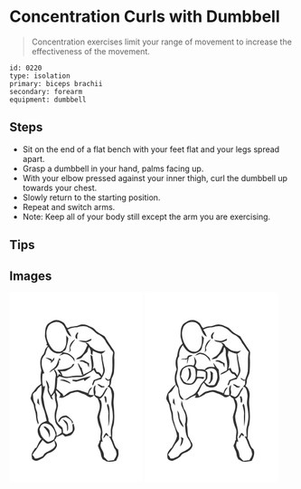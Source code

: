 # Concentration Curls with Dumbbell
> Concentration exercises limit your range of movement to increase the effectiveness of the movement.

``` 
id: 0220 
type: isolation 
primary: biceps brachii 
secondary: forearm 
equipment: dumbbell 
``` 

## Steps

 - Sit on the end of a flat bench with your feet flat and your legs spread apart.
 - Grasp a dumbbell in your hand, palms facing up.
 - With your elbow pressed against your inner thigh, curl the dumbbell up towards your chest.
 - Slowly return to the starting position.
 - Repeat and switch arms.
 - Note: Keep all of your body still except the arm you are exercising.

## Tips


## Images

<svg width="236" height="250pt" viewBox="0 0 177 250" xmlns="http://www.w3.org/2000/svg">
  <g fill="#FFF">
    <path d="M0 0h177v250H0V0m51.73 40.72c-5.09 4.34-4.33 11.47-4.67 17.46.7 3.17 1.71 6.27 2.69 9.37-.23.39-.69 1.18-.92 1.57l2.23.95c-1.05 2.14-3.44 3.43-3.82 5.91-.52 1.87-1.23 3.68-2 5.47-5.97 5.54-4.67 14.64-2.91 21.72-1.55 5.76-1.17 11.79-.37 17.63-1.39 1.34-3.11 2.26-4.57 3.5-2.75 2.39-4.4 5.71-7.01 8.23-1.39 2.14-1.47 4.88-2.44 7.23.92 4 4.4 6.98 4.6 11.2.31 4.17 2.62 7.87 2.63 12.08.1 3.95 1.2 7.76 2.85 11.33 1.43-1.72.11-3.68-.25-5.51-1.3-4.12.02-8.66-1.88-12.64-1.15-2.58-1.64-5.36-1.51-8.17-2.64-4.2-3.12-9.04-3.31-13.87l2.34-2.4c.83-.57 2.03-.81 2.45-1.84 1.46-3.05 4.08-5.23 6.6-7.38.34 5.49.11 11-.53 16.46.29 5.05 1.33 10.1 3.18 14.82 2.29 5.05 2.78 10.65 4.35 15.93-2.56 1.27-5.37 2.13-7.69 3.85-1.7 1.93-3.08 4.14-4.08 6.51-1.19 5.11 1.12 10.31 4.68 13.95-3.52 2.89-4.55 7.57-6.81 11.37-.36.1-1.1.31-1.47.41-1.32 2.05-2.79 4.01-3.95 6.16-1.23 2.75-.68 5.94.29 8.69 2 1.43 4.64 2.64 7.11 1.67 2.19-1.06 4.33-2.19 6.51-3.26 2.95-1.59 4.18-5.31 7.46-6.41 4.75-1.69 10.1-4.65 11.41-9.92.57-3.03-1.83-5.27-3.15-7.71 1.68-.6 1.86-2.57 2.58-3.94 2.79-1.04 5.5-2.25 8.2-3.5 1.05 1.02 2.13 2.01 3.25 2.96 2.6-.62 5.37-.78 7.79-2.01 2.01-1.37 3.22-3.61 4.32-5.71 1.36-3.12-.23-6.34-.88-9.4-.55.46-1.1.93-1.64 1.39.34 2.81.99 5.86-.03 8.59-1.51 1.99-4.1 2.63-6.25 3.7-2.12 1.2-4.16-.52-5.97-1.46-.26-2.4.03-5.08-1.09-7.26-3.3-2.61-7.09-5.49-7.68-9.98-1.55-5.96.77-11.76 1.87-17.54.95-5.15-2.84-9.91-1.17-14.98-.09-2.09-3.01-5.19-.79-6.65 1.75 1.63 3.31 3.45 5.01 5.13.02.65.05 1.94.07 2.59-.44.46-1.32 1.38-1.76 1.85 1.43.14 2.87.27 4.31.42 3.97-1.51 7.83-3.4 11.18-6.05 3.51-.3 6.83-2.46 10.41-1.58 2.47.93 4.81 2.2 7.39 2.84 3.02.75 5.01 3.85 8.21 4.03 2.11.31 3.6-1.48 5.22-2.49 1.26 1.84 2.89 3.34 4.93 4.26.59 2.6 2 4.95 2.37 7.6 1.17 5.94-2.21 11.39-3.09 17.12.33 5.15 1.78 10.17 3.86 14.88 2.21 4.86-.56 10.08.38 15.1-.3.25-.89.76-1.18 1.01.01 2.29-1 4.35-2.19 6.24.66 4.19 3.74 7.52 4.01 11.8.08 2.43 1.3 4.56 2.38 6.67 1.75.78 3.42 1.71 5.01 2.79 4.25 1.29 8.51.12 12.71-.73.91-2.11 2.02-4.12 2.86-6.26 1.02-2.8.17-5.78-.06-8.65-5.09-3.13-5.25-9.49-7.91-14.27-.42-3.14.27-6.43.06-9.63-.36-4.53 2.38-8.51 2.39-12.99.7-7.81.08-15.67-.68-23.45-.52-5.13 1.3-10.21.44-15.33-1.03-3.21-2.01-6.85-5.31-8.46 2.34-3.51 1.11-7.93 3.06-11.56.91-2.31 2.18-4.54 2.34-7.07.55-6.37.75-12.78.35-19.17-.22-3.12 1.27-6.48-.51-9.36-4.13-6.12-8.46-12.17-12.07-18.63-4.3-2.87-9.41-4.65-12.76-8.79-2.01-2.65-5.18-3.77-8.16-4.94-4.01-2.29-9.14-2.92-13.47-1.14-4.67 2.27-10.31.74-14.68 3.89-3.19-1.79-3.13-6.26-6.41-7.84-2.39-1.56-5.02-2.99-7.98-2.82-4.31-.47-7.74 2.49-11.28 4.42M36.85 145.95c1.22 1.14 2.34 2.38 3.42 3.66-1.51-3.12-.58-6.84-2.4-9.8-.75 1.97-.98 4.05-1.02 6.14m28.03 26.1c1.77-1.45 2.59-3.64 4.1-5.29 1.76-1.04 3.83-1.33 5.77-1.87 3.87 1.83 8.76 4.26 8.3 9.44.46-.96.9-1.93 1.31-2.91-2.05-3.46-5.04-6.37-8.42-8.52-5.49-.75-11.35 3.27-11.06 9.15m5.74-4.13c1.48 2.04 3.21 3.9 4.63 5.98 1.68 3 1.02 6.58 1.42 9.86 1.83-2.56 1.09-5.91.92-8.82-.25-3.66-3.74-6.06-6.97-7.02z"/>
    <path d="M50.28 47.52c.98-5.49 6.68-8.25 11.7-8.98 4.26-.11 8.46 2.25 10.55 6 2.99 4.53 3.7 11.7 9.53 13.58-1.19-3.29-3.02-6.29-4.83-9.25 3.87-2.18 8.2-2.91 12.59-3.1 4.86-1.65 10.54-2.49 15.14.37 4.94 1.53 7.8 6.16 12.01 8.83 4.94 1.97 9.25 5.86 11.29 10.81 1.63 2.91 4.17 5.21 5.58 8.27 1.03 2.41 4.69 3.69 3.53 6.79-1.48 6.31-.27 12.79-.82 19.18.18 4.75-1.52 9.25-2.93 13.69-.54 1.14-1.74 1.51-2.86 1.79-1.06-1.29-2.41-2.25-3.99-2.79.42 1.74 1.78 2.82 3.16 3.77l.6.35c.58-.14 1.73-.41 2.31-.54-.05 1.66-.11 3.31-.17 4.97-.88 1.1-1.77 2.18-2.65 3.28 4.37.33 4.95 5.25 5.53 8.62 1.38 5.55-1.1 11.14-.03 16.73 1.15 5.94 2.15 12.03 1.48 18.1-.33 4.16-1.7 8.14-2.36 12.25-.32 3.48-.12 6.99.26 10.46-.73-.1-2.2-.31-2.93-.41 3.33 4.79 4.98 10.44 7.22 15.76 2.12 2.09 2.71 5.16 2.96 8.01-.31 2.91-2.25 5.26-3.62 7.74-2.62.52-5.28.82-7.95.9-1.75-1.62-3.44-3.29-5.1-4.99-.11-1.24-.21-2.48-.28-3.71-.39-4.47-4.39-7.58-4.37-12.11.27-1.53.61-3.04.85-4.57.5.05 1.48.16 1.98.21-.31-2.4-1.38-4.79-1.03-7.23 2.71-8.9-2.73-17.45-3.16-26.28 1.22-6.51 4.32-13.17 2.28-19.84-.36-1.43-1.5-2.44-2.4-3.53 5.62-2.23 7.13-8.38 10.25-12.92.21-.64.64-1.93.85-2.57-5.07 2.97-5.27 10.38-10.58 12.87-2.16-.64-4.22-1.59-6.29-2.48.55-1.67 1.1-3.44.47-5.17-.86-2.64-.01-5.34.11-8.01-4.19 3.17-2.32 8.95-1.99 13.34-2.29.06-4.59-.02-6.82-.63-.24-3.99 2.66-6.71 4.47-9.91-3.62.89-4.94 4.71-5.67 7.94-3.36-1.35-6.89-2.2-10.27-3.47-3.9-1.54-7.89.35-11.75 1.03-4.24.67-6.94 4.41-10.51 6.44-.62-1.13-.55-2.77-1.74-3.52-2.74-1.85-4.73-4.58-7.54-6.33.75-4.77.99-9.61 1.21-14.44.89-.67 1.77-1.36 2.64-2.06 4.18 1.1 8.45 3.08 12.84 1.97 4.98-.98 10.07-.92 15.13-.99 3.07.06 5.75-1.68 8.1-3.47 3.02-2.25 6.9-3.3 9.3-6.34 1.92 2.32 2.82 5.93 6.44 5.91 1.2 1.38 2.34 2.81 3.43 4.28-3.18 1.24-6.42 2.37-9.54 3.74-.92 1.89-1.5 3.92-2.15 5.92.34.4.7.8 1.08 1.18.83-2.01 1.71-4 2.53-6.02 2.76-1.05 5.58-2 8.48-2.6 1.99-4.25 5.59-8.3 4.61-13.34-1.23-4.02-1.62-8.22-2.78-12.26.22-2.74-.45-5.42-1.48-7.95 2.2-.84 3.9-2.44 5.28-4.3-4.11 1.86-8.77 1.6-12.84-.18-2.59-1.43-4.76-3.46-7.25-5.03-1.65-2.24-3.12-5.64-6.59-4.64.67.68 2.02 2.03 2.7 2.71-2.14 4.69-3.84 9.8-7.76 13.37-2.07 2.3-5.54 2.74-7.28 5.39 3.37.24 7.18-.94 9-3.97 1.6-2.23 3.9-3.79 5.77-5.76.75-2.08.9-4.4 2.33-6.19 1.39 2.09 2.63 4.37 2.34 6.98-.39 1.68 1.28 2.57 2.08 3.75.18-1.99.42-3.97.71-5.94 3.54 1.55 7.1 3.17 10.96 3.78-.09 7.57 2.21 14.78 2.85 22.27 0 2.44-1 4.73-1.97 6.91-1.32-2.76-3.46-5.2-6.78-5.15-.73-1.77-1.51-3.52-2.41-5.21-.95.5-1.89 1.01-2.83 1.53 2.3-5.46.27-11.53-.49-17.15-.82-.64-1.65-1.28-2.48-1.9.05 6.87 2.92 13.73 1.05 20.64-3.4 2.36-7.15 4.09-10.8 5.99-3.26 2.03-7.22.89-10.82 1.42-5.58.15-11.45 2.88-16.71-.18-.49-2.16-1.26-4.26-2.78-5.92 2.86-.1 6.03.66 8.65-.83 3.78-2.39 8.69-4.18 9.9-9.02-2.45-.21-2.8 2.48-4.22 3.81-5.51 3.21-12 4.4-18.33 3.95 1.53 2.42 3.37 4.63 4.93 7.03-.69-.27-2.05-.82-2.74-1.09-.72 1.09-1.34 2.24-1.99 3.38.2-3.82-1.31-7.3-4.25-9.73 4.34-2.17 7.41-7.3 6.17-12.16.75.04 1.49.13 2.24.2-.21-1.15-.79-2.18-1.34-3.19-.55 1.12-1.19 2.18-1.86 3.24-.86 3.89-2.59 7.77-5.71 10.37-2.37 1.58-4.81 3.34-6.11 5.95 2.09-1.19 3.96-2.72 5.93-4.11 1.13 2.95 3.55 5.77 2.61 9.11-1.78 8.29.86 18.63-6.31 24.88-1.41-3.08-4.02-6.51-2.26-9.98-.55-3.65-1.45-7.48-4.5-9.87.75 4.18 2.82 8.13 2.39 12.49-.32 3.66 2.59 6.4 3.61 9.72.45 1.76 1.73 2.99 3.38 3.64-.28-1.55-.91-2.99-1.62-4.38 1.14-1.67 2.47-3.19 3.85-4.66.57 3.25.36 6.58.84 9.83 1.25 3.76 2.17 7.99.65 11.81-2.05 5.87-1.71 12.19-.02 18.1 2.02 3.25 4.46 6.25 7.52 8.59.12 1.37.26 2.74.4 4.11-2.02 1.75-4.14 3.44-6.62 4.51-.08-1.4-.15-2.8-.21-4.2-2.39-4.74-3.5-10.71-8.73-13.28-.57-.69-1.14-1.37-1.71-2.05-.02-4.29-1.99-8.12-3.12-12.16-2.51-6.38-3-13.29-4.34-19.96.31-4.95 2.41-9.61 2.49-14.6-.58.3-1.74.91-2.32 1.22-1.5-5.6-1.65-11.55-.65-17.25.55-.21 1.65-.62 2.2-.83-1.68-4.7-4.22-9.39-3.38-14.57-.46-4.08 1.99-7.49 4.6-10.31.84-2.95 1.85-5.84 2.89-8.73.51-.47 1.02-.94 1.54-1.41 2.84 7.01 11.95 11.43 18.92 7.4-.71.77-2.13 2.29-2.84 3.05-.66.33-1.32.66-1.98 1 2.27.14 4.27-.86 6.27-1.76 6.37-.2 11.92 4.7 14.23 10.48-.1-1.59-.11-3.21-.61-4.75-1.84-2.13-3.94-4.06-6.27-5.65-2.89-1.76-6.53-1.35-9.43-3.07 2.04-.68 4.27-1.73 4.85-4.01 1.09-4.73 3-9.28 3.03-14.21-.94-1.15-1.86-2.3-2.77-3.46-.01 6.16 1.22 13.39-3.4 18.33-2.63 4.1-8.51 3.98-12.36 1.8-5.09-4.14-8.17-10.21-9.92-16.42-.73-4.24-1.13-8.74.65-12.79m37.17 10.49c.04 1.39.71 3.78 2.64 3.05-.25-2.66-.58-5.21 1.3-7.46-.22-.33-.68-1-.9-1.33-1.25 1.74-2.89 3.5-3.04 5.74m14.45 5.85c-3.49.2-6.95-.73-10.45-.47 3.03 1.38 6.32 2.3 9.64 2.62 2.59-.52 4.93-1.87 7.37-2.86l.28-2.15c-2.28.95-4.48 2.11-6.84 2.86M80.06 76.07c-.42 1.03-.83 2.07-1.22 3.11.91-.95 1.78-1.94 2.65-2.93-.24-.83-.71-2.48-.95-3.31 1.74-4.05 3.98-7.74 6.83-11.08-5.29 2.06-8.89 8.73-7.31 14.21m-32.41 9.92c2.87 1.39 5.69 2.87 8.14 4.94l-1.78 1.31c.47.11 1.4.32 1.86.43 1.11-1.2 2.24-2.38 3.4-3.53.11-1.11.2-2.23.27-3.35-1.23 1.01-2.1 2.35-2.69 3.83-.49-.57-.98-1.14-1.48-1.7-2.46-1.04-5.05-1.76-7.72-1.93m45.54 4.47c.2.21.58.62.78.83 3.44-1.08 5.78 2.24 9.02 2.61.82 1.78 1.57 3.59 2.39 5.37.13-1.9.21-3.79.25-5.69-3.79-1.95-8.07-6.06-12.44-3.12m2.71 17.77l.91.62 1.38-.43c-.19-2.95-2.15-5.44-2.17-8.45-.4-.33-1.19-1-1.59-1.33-.96-2.09-2.19-4.03-3.63-5.81.53 5.39 4.43 9.94 5.1 15.4m-4.11 6.65c-2.66 1.02-5.5.54-8.26.49l.2 1.64c1.58.24 3.16.5 4.72.86 3.37-.98 6.79-1.79 10.11-2.94.29.53.89 1.6 1.18 2.14 2.91-2.03 5.63-4.29 8.49-6.38-5.58.99-11.04 2.47-16.44 4.19m-25.03 1.18c5.13.41 9.78 2.4 14.38 4.53-.53-.98-1.04-2.06-2.14-2.49-3.65-2.02-8.15-4.13-12.24-2.04m49.83 5.01c1.24 1.99 3.48 2.96 5.16 4.51 1.48-.02 2.95-.12 4.42-.28-.1-.36-.32-1.07-.42-1.43-3.58.9-5.57-3.24-9.16-2.8m9.08 16.24c1.23 2.91.85 6.23 2.31 9.04 1.54-2.78.89-5.89.18-8.81-.83-.08-1.66-.16-2.49-.23m4.63 9.48c-.29.87-.57 1.75-.85 2.63.75 3.49 1.98 6.95 1.99 10.55-.61 5.75.47 11.5-.49 17.24 2.23-5.1 1.74-10.75 1.9-16.17-.02-4.83.37-10.08-2.55-14.25m-5.87 46.11c1.8-.93 2.8-2.69 3.67-4.44 1.03.69 2.09 1.34 3.17 1.96.23-2.31-1.43-3.64-3.09-4.82-1.91 2.03-3.23 4.55-3.75 7.3z"/>
    <path d="M44.19 174.11c3.34-1.71 7.24-.35 10.16 1.58 3.9 3.36 6.34 8.27 7.07 13.34-1.81 1.93-1.4 5.46-4.24 6.42-2.13 1.01-4.49 2.84-6.94 1.84-2.82-1.89-5.48-4.17-7.29-7.07-1.99-2.71-2.17-6.19-3.08-9.32 1.13-2.41 1.52-5.69 4.32-6.79m.79 3.53c3.85 3.99 8.12 8.32 7.86 14.34 1.48-2.62.9-5.73.38-8.53-.73-2.93-3.55-4.45-5.75-6.17l-2.49.36z"/>
    <path d="M38.34 203.42c1.52-2.96 3.93-5.32 5.57-8.2 2.29 1.65 4.01 4.62 7.07 4.87 3.3-.39 6.3-2.06 8.72-4.29-.3.84-.9 2.52-1.21 3.36l1.19-2.92c.32 1.52.98 4.58 1.3 6.11-2.36 5.66-8.85 7.01-13.5 10.11-1.71.96-2.17 3.1-3.66 4.27-3.28 1.36-6.45 3.67-10.19 2.83-.62-1.86-1.81-3.4-3.18-4.76 2.26-4.05 5.76-7.25 7.89-11.38z"/>
  </g>
  <g fill="#333">
    <path d="M51.73 40.72c3.54-1.93 6.97-4.89 11.28-4.42 2.96-.17 5.59 1.26 7.98 2.82 3.28 1.58 3.22 6.05 6.41 7.84 4.37-3.15 10.01-1.62 14.68-3.89 4.33-1.78 9.46-1.15 13.47 1.14 2.98 1.17 6.15 2.29 8.16 4.94 3.35 4.14 8.46 5.92 12.76 8.79 3.61 6.46 7.94 12.51 12.07 18.63 1.78 2.88.29 6.24.51 9.36.4 6.39.2 12.8-.35 19.17-.16 2.53-1.43 4.76-2.34 7.07-1.95 3.63-.72 8.05-3.06 11.56 3.3 1.61 4.28 5.25 5.31 8.46.86 5.12-.96 10.2-.44 15.33.76 7.78 1.38 15.64.68 23.45-.01 4.48-2.75 8.46-2.39 12.99.21 3.2-.48 6.49-.06 9.63 2.66 4.78 2.82 11.14 7.91 14.27.23 2.87 1.08 5.85.06 8.65-.84 2.14-1.95 4.15-2.86 6.26-4.2.85-8.46 2.02-12.71.73a32.308 32.308 0 0 0-5.01-2.79c-1.08-2.11-2.3-4.24-2.38-6.67-.27-4.28-3.35-7.61-4.01-11.8 1.19-1.89 2.2-3.95 2.19-6.24.29-.25.88-.76 1.18-1.01-.94-5.02 1.83-10.24-.38-15.1-2.08-4.71-3.53-9.73-3.86-14.88.88-5.73 4.26-11.18 3.09-17.12-.37-2.65-1.78-5-2.37-7.6-2.04-.92-3.67-2.42-4.93-4.26-1.62 1.01-3.11 2.8-5.22 2.49-3.2-.18-5.19-3.28-8.21-4.03-2.58-.64-4.92-1.91-7.39-2.84-3.58-.88-6.9 1.28-10.41 1.58-3.35 2.65-7.21 4.54-11.18 6.05-1.44-.15-2.88-.28-4.31-.42.44-.47 1.32-1.39 1.76-1.85-.02-.65-.05-1.94-.07-2.59-1.7-1.68-3.26-3.5-5.01-5.13-2.22 1.46.7 4.56.79 6.65-1.67 5.07 2.12 9.83 1.17 14.98-1.1 5.78-3.42 11.58-1.87 17.54.59 4.49 4.38 7.37 7.68 9.98 1.12 2.18.83 4.86 1.09 7.26 1.81.94 3.85 2.66 5.97 1.46 2.15-1.07 4.74-1.71 6.25-3.7 1.02-2.73.37-5.78.03-8.59.54-.46 1.09-.93 1.64-1.39.65 3.06 2.24 6.28.88 9.4-1.1 2.1-2.31 4.34-4.32 5.71-2.42 1.23-5.19 1.39-7.79 2.01-1.12-.95-2.2-1.94-3.25-2.96-2.7 1.25-5.41 2.46-8.2 3.5-.72 1.37-.9 3.34-2.58 3.94 1.32 2.44 3.72 4.68 3.15 7.71-1.31 5.27-6.66 8.23-11.41 9.92-3.28 1.1-4.51 4.82-7.46 6.41-2.18 1.07-4.32 2.2-6.51 3.26-2.47.97-5.11-.24-7.11-1.67-.97-2.75-1.52-5.94-.29-8.69 1.16-2.15 2.63-4.11 3.95-6.16.37-.1 1.11-.31 1.47-.41 2.26-3.8 3.29-8.48 6.81-11.37-3.56-3.64-5.87-8.84-4.68-13.95 1-2.37 2.38-4.58 4.08-6.51 2.32-1.72 5.13-2.58 7.69-3.85-1.57-5.28-2.06-10.88-4.35-15.93-1.85-4.72-2.89-9.77-3.18-14.82.64-5.46.87-10.97.53-16.46-2.52 2.15-5.14 4.33-6.6 7.38-.42 1.03-1.62 1.27-2.45 1.84l-2.34 2.4c.19 4.83.67 9.67 3.31 13.87-.13 2.81.36 5.59 1.51 8.17 1.9 3.98.58 8.52 1.88 12.64.36 1.83 1.68 3.79.25 5.51-1.65-3.57-2.75-7.38-2.85-11.33-.01-4.21-2.32-7.91-2.63-12.08-.2-4.22-3.68-7.2-4.6-11.2.97-2.35 1.05-5.09 2.44-7.23 2.61-2.52 4.26-5.84 7.01-8.23 1.46-1.24 3.18-2.16 4.57-3.5-.8-5.84-1.18-11.87.37-17.63-1.76-7.08-3.06-16.18 2.91-21.72.77-1.79 1.48-3.6 2-5.47.38-2.48 2.77-3.77 3.82-5.91l-2.23-.95c.23-.39.69-1.18.92-1.57-.98-3.1-1.99-6.2-2.69-9.37.34-5.99-.42-13.12 4.67-17.46m-1.45 6.8c-1.78 4.05-1.38 8.55-.65 12.79 1.75 6.21 4.83 12.28 9.92 16.42 3.85 2.18 9.73 2.3 12.36-1.8 4.62-4.94 3.39-12.17 3.4-18.33.91 1.16 1.83 2.31 2.77 3.46-.03 4.93-1.94 9.48-3.03 14.21-.58 2.28-2.81 3.33-4.85 4.01 2.9 1.72 6.54 1.31 9.43 3.07 2.33 1.59 4.43 3.52 6.27 5.65.5 1.54.51 3.16.61 4.75-2.31-5.78-7.86-10.68-14.23-10.48-2 .9-4 1.9-6.27 1.76.66-.34 1.32-.67 1.98-1 .71-.76 2.13-2.28 2.84-3.05-6.97 4.03-16.08-.39-18.92-7.4-.52.47-1.03.94-1.54 1.41-1.04 2.89-2.05 5.78-2.89 8.73-2.61 2.82-5.06 6.23-4.6 10.31-.84 5.18 1.7 9.87 3.38 14.57-.55.21-1.65.62-2.2.83-1 5.7-.85 11.65.65 17.25.58-.31 1.74-.92 2.32-1.22-.08 4.99-2.18 9.65-2.49 14.6 1.34 6.67 1.83 13.58 4.34 19.96 1.13 4.04 3.1 7.87 3.12 12.16.57.68 1.14 1.36 1.71 2.05 5.23 2.57 6.34 8.54 8.73 13.28.06 1.4.13 2.8.21 4.2 2.48-1.07 4.6-2.76 6.62-4.51-.14-1.37-.28-2.74-.4-4.11-3.06-2.34-5.5-5.34-7.52-8.59-1.69-5.91-2.03-12.23.02-18.1 1.52-3.82.6-8.05-.65-11.81-.48-3.25-.27-6.58-.84-9.83-1.38 1.47-2.71 2.99-3.85 4.66.71 1.39 1.34 2.83 1.62 4.38-1.65-.65-2.93-1.88-3.38-3.64-1.02-3.32-3.93-6.06-3.61-9.72.43-4.36-1.64-8.31-2.39-12.49 3.05 2.39 3.95 6.22 4.5 9.87-1.76 3.47.85 6.9 2.26 9.98 7.17-6.25 4.53-16.59 6.31-24.88.94-3.34-1.48-6.16-2.61-9.11-1.97 1.39-3.84 2.92-5.93 4.11 1.3-2.61 3.74-4.37 6.11-5.95 3.12-2.6 4.85-6.48 5.71-10.37.67-1.06 1.31-2.12 1.86-3.24.55 1.01 1.13 2.04 1.34 3.19-.75-.07-1.49-.16-2.24-.2 1.24 4.86-1.83 9.99-6.17 12.16 2.94 2.43 4.45 5.91 4.25 9.73.65-1.14 1.27-2.29 1.99-3.38.69.27 2.05.82 2.74 1.09-1.56-2.4-3.4-4.61-4.93-7.03 6.33.45 12.82-.74 18.33-3.95 1.42-1.33 1.77-4.02 4.22-3.81-1.21 4.84-6.12 6.63-9.9 9.02-2.62 1.49-5.79.73-8.65.83 1.52 1.66 2.29 3.76 2.78 5.92 5.26 3.06 11.13.33 16.71.18 3.6-.53 7.56.61 10.82-1.42 3.65-1.9 7.4-3.63 10.8-5.99 1.87-6.91-1-13.77-1.05-20.64.83.62 1.66 1.26 2.48 1.9.76 5.62 2.79 11.69.49 17.15.94-.52 1.88-1.03 2.83-1.53.9 1.69 1.68 3.44 2.41 5.21 3.32-.05 5.46 2.39 6.78 5.15.97-2.18 1.97-4.47 1.97-6.91-.64-7.49-2.94-14.7-2.85-22.27-3.86-.61-7.42-2.23-10.96-3.78-.29 1.97-.53 3.95-.71 5.94-.8-1.18-2.47-2.07-2.08-3.75.29-2.61-.95-4.89-2.34-6.98-1.43 1.79-1.58 4.11-2.33 6.19-1.87 1.97-4.17 3.53-5.77 5.76-1.82 3.03-5.63 4.21-9 3.97 1.74-2.65 5.21-3.09 7.28-5.39 3.92-3.57 5.62-8.68 7.76-13.37-.68-.68-2.03-2.03-2.7-2.71 3.47-1 4.94 2.4 6.59 4.64 2.49 1.57 4.66 3.6 7.25 5.03 4.07 1.78 8.73 2.04 12.84.18-1.38 1.86-3.08 3.46-5.28 4.3 1.03 2.53 1.7 5.21 1.48 7.95 1.16 4.04 1.55 8.24 2.78 12.26.98 5.04-2.62 9.09-4.61 13.34-2.9.6-5.72 1.55-8.48 2.6-.82 2.02-1.7 4.01-2.53 6.02-.38-.38-.74-.78-1.08-1.18.65-2 1.23-4.03 2.15-5.92 3.12-1.37 6.36-2.5 9.54-3.74-1.09-1.47-2.23-2.9-3.43-4.28-3.62.02-4.52-3.59-6.44-5.91-2.4 3.04-6.28 4.09-9.3 6.34-2.35 1.79-5.03 3.53-8.1 3.47-5.06.07-10.15.01-15.13.99-4.39 1.11-8.66-.87-12.84-1.97-.87.7-1.75 1.39-2.64 2.06-.22 4.83-.46 9.67-1.21 14.44 2.81 1.75 4.8 4.48 7.54 6.33 1.19.75 1.12 2.39 1.74 3.52 3.57-2.03 6.27-5.77 10.51-6.44 3.86-.68 7.85-2.57 11.75-1.03 3.38 1.27 6.91 2.12 10.27 3.47.73-3.23 2.05-7.05 5.67-7.94-1.81 3.2-4.71 5.92-4.47 9.91 2.23.61 4.53.69 6.82.63-.33-4.39-2.2-10.17 1.99-13.34-.12 2.67-.97 5.37-.11 8.01.63 1.73.08 3.5-.47 5.17 2.07.89 4.13 1.84 6.29 2.48 5.31-2.49 5.51-9.9 10.58-12.87-.21.64-.64 1.93-.85 2.57-3.12 4.54-4.63 10.69-10.25 12.92.9 1.09 2.04 2.1 2.4 3.53 2.04 6.67-1.06 13.33-2.28 19.84.43 8.83 5.87 17.38 3.16 26.28-.35 2.44.72 4.83 1.03 7.23-.5-.05-1.48-.16-1.98-.21-.24 1.53-.58 3.04-.85 4.57-.02 4.53 3.98 7.64 4.37 12.11.07 1.23.17 2.47.28 3.71 1.66 1.7 3.35 3.37 5.1 4.99 2.67-.08 5.33-.38 7.95-.9 1.37-2.48 3.31-4.83 3.62-7.74-.25-2.85-.84-5.92-2.96-8.01-2.24-5.32-3.89-10.97-7.22-15.76.73.1 2.2.31 2.93.41-.38-3.47-.58-6.98-.26-10.46.66-4.11 2.03-8.09 2.36-12.25.67-6.07-.33-12.16-1.48-18.1-1.07-5.59 1.41-11.18.03-16.73-.58-3.37-1.16-8.29-5.53-8.62.88-1.1 1.77-2.18 2.65-3.28.06-1.66.12-3.31.17-4.97-.58.13-1.73.4-2.31.54l-.6-.35c-1.38-.95-2.74-2.03-3.16-3.77 1.58.54 2.93 1.5 3.99 2.79 1.12-.28 2.32-.65 2.86-1.79 1.41-4.44 3.11-8.94 2.93-13.69.55-6.39-.66-12.87.82-19.18 1.16-3.1-2.5-4.38-3.53-6.79-1.41-3.06-3.95-5.36-5.58-8.27-2.04-4.95-6.35-8.84-11.29-10.81-4.21-2.67-7.07-7.3-12.01-8.83-4.6-2.86-10.28-2.02-15.14-.37-4.39.19-8.72.92-12.59 3.1 1.81 2.96 3.64 5.96 4.83 9.25-5.83-1.88-6.54-9.05-9.53-13.58-2.09-3.75-6.29-6.11-10.55-6-5.02.73-10.72 3.49-11.7 8.98m-6.09 126.59c-2.8 1.1-3.19 4.38-4.32 6.79.91 3.13 1.09 6.61 3.08 9.32 1.81 2.9 4.47 5.18 7.29 7.07 2.45 1 4.81-.83 6.94-1.84 2.84-.96 2.43-4.49 4.24-6.42-.73-5.07-3.17-9.98-7.07-13.34-2.92-1.93-6.82-3.29-10.16-1.58m-5.85 29.31c-2.13 4.13-5.63 7.33-7.89 11.38 1.37 1.36 2.56 2.9 3.18 4.76 3.74.84 6.91-1.47 10.19-2.83 1.49-1.17 1.95-3.31 3.66-4.27 4.65-3.1 11.14-4.45 13.5-10.11-.32-1.53-.98-4.59-1.3-6.11l-1.19 2.92c.31-.84.91-2.52 1.21-3.36-2.42 2.23-5.42 3.9-8.72 4.29-3.06-.25-4.78-3.22-7.07-4.87-1.64 2.88-4.05 5.24-5.57 8.2z"/>
    <path d="M87.45 58.01c.15-2.24 1.79-4 3.04-5.74.22.33.68 1 .9 1.33-1.88 2.25-1.55 4.8-1.3 7.46-1.93.73-2.6-1.66-2.64-3.05zM101.9 63.86c2.36-.75 4.56-1.91 6.84-2.86l-.28 2.15c-2.44.99-4.78 2.34-7.37 2.86-3.32-.32-6.61-1.24-9.64-2.62 3.5-.26 6.96.67 10.45.47zM80.06 76.07c-1.58-5.48 2.02-12.15 7.31-14.21-2.85 3.34-5.09 7.03-6.83 11.08.24.83.71 2.48.95 3.31-.87.99-1.74 1.98-2.65 2.93.39-1.04.8-2.08 1.22-3.11zM47.65 85.99c2.67.17 5.26.89 7.72 1.93.5.56.99 1.13 1.48 1.7.59-1.48 1.46-2.82 2.69-3.83-.07 1.12-.16 2.24-.27 3.35-1.16 1.15-2.29 2.33-3.4 3.53-.46-.11-1.39-.32-1.86-.43l1.78-1.31c-2.45-2.07-5.27-3.55-8.14-4.94zM93.19 90.46c4.37-2.94 8.65 1.17 12.44 3.12-.04 1.9-.12 3.79-.25 5.69-.82-1.78-1.57-3.59-2.39-5.37-3.24-.37-5.58-3.69-9.02-2.61-.2-.21-.58-.62-.78-.83zM95.9 108.23c-.67-5.46-4.57-10.01-5.1-15.4 1.44 1.78 2.67 3.72 3.63 5.81.4.33 1.19 1 1.59 1.33.02 3.01 1.98 5.5 2.17 8.45l-1.38.43-.91-.62zM91.79 114.88c5.4-1.72 10.86-3.2 16.44-4.19-2.86 2.09-5.58 4.35-8.49 6.38-.29-.54-.89-1.61-1.18-2.14-3.32 1.15-6.74 1.96-10.11 2.94-1.56-.36-3.14-.62-4.72-.86l-.2-1.64c2.76.05 5.6.53 8.26-.49zM66.76 116.06c4.09-2.09 8.59.02 12.24 2.04 1.1.43 1.61 1.51 2.14 2.49-4.6-2.13-9.25-4.12-14.38-4.53zM116.59 121.07c3.59-.44 5.58 3.7 9.16 2.8.1.36.32 1.07.42 1.43-1.47.16-2.94.26-4.42.28-1.68-1.55-3.92-2.52-5.16-4.51zM125.67 137.31c.83.07 1.66.15 2.49.23.71 2.92 1.36 6.03-.18 8.81-1.46-2.81-1.08-6.13-2.31-9.04zM36.85 145.95c.04-2.09.27-4.17 1.02-6.14 1.82 2.96.89 6.68 2.4 9.8-1.08-1.28-2.2-2.52-3.42-3.66zM130.3 146.79c2.92 4.17 2.53 9.42 2.55 14.25-.16 5.42.33 11.07-1.9 16.17.96-5.74-.12-11.49.49-17.24-.01-3.6-1.24-7.06-1.99-10.55.28-.88.56-1.76.85-2.63zM64.88 172.05c-.29-5.88 5.57-9.9 11.06-9.15 3.38 2.15 6.37 5.06 8.42 8.52-.41.98-.85 1.95-1.31 2.91.46-5.18-4.43-7.61-8.3-9.44-1.94.54-4.01.83-5.77 1.87-1.51 1.65-2.33 3.84-4.1 5.29z"/>
    <path d="M70.62 167.92c3.23.96 6.72 3.36 6.97 7.02.17 2.91.91 6.26-.92 8.82-.4-3.28.26-6.86-1.42-9.86-1.42-2.08-3.15-3.94-4.63-5.98zM44.98 177.64l2.49-.36c2.2 1.72 5.02 3.24 5.75 6.17.52 2.8 1.1 5.91-.38 8.53.26-6.02-4.01-10.35-7.86-14.34zM124.43 192.9c.52-2.75 1.84-5.27 3.75-7.3 1.66 1.18 3.32 2.51 3.09 4.82a53.96 53.96 0 0 1-3.17-1.96c-.87 1.75-1.87 3.51-3.67 4.44z"/>
  </g>
</svg>

<svg width="236" height="250pt" viewBox="0 0 177 250" xmlns="http://www.w3.org/2000/svg">
  <g fill="#FFF">
    <path d="M0 0h177v250H0V0m51.7 40.74c-5.06 4.36-4.3 11.46-4.63 17.45.72 3.17 1.6 6.31 2.67 9.38-4.97 3.98-6.33 10.32-7.05 16.31-2.81 5.47-2.65 11.79-.76 17.54-2.58 6.31-3.69 13.57-1.11 20.08-3.53 2.51-6.32 5.83-8.87 9.28-2.83 2.2-2.85 5.94-4.01 9.04.85 3.25 3.21 5.82 4.22 9 .53 2.78.84 5.63 1.84 8.31 1.45 3.54 1 7.46 1.83 11.13 2.11 7.21 5.49 14.08 6.63 21.55-1 5.6-4.4 10.29-6.87 15.3-3.88 2.99-7.21 8.05-5.86 13.15.08 3.69 4.93 5.13 7.9 4.07 3.62-1.9 7.78-3.23 10.2-6.77 2.27-3.41 6.87-3.26 9.75-5.9 3.48-2.07 7.18-6.74 4.51-10.75-2.03-2.63-2.64-6.06-4.82-8.58-1.19-5.09-.56-10.36-1.7-15.45.47-3.42 1.11-6.89.35-10.34-.81-3.78-1.85-7.7-4.32-10.77-1.22-3.66-2.19-7.4-3.06-11.16-.18 2.64-1.34 5.52.18 7.97 1.46 2.79 2.57 5.73 3.84 8.61 1.75 3.74 1.41 7.97 1.22 11.98-.34 1.22-.92 2.42-.75 3.72.42 5.5.57 11.2 2.8 16.34 1.99 3.58 4.81 6.82 5.2 11.08-2.41 5.67-8.9 7.06-13.59 10.18-1.65.98-2.15 3.05-3.6 4.22-3.28 1.37-6.44 3.68-10.18 2.86-.67-1.85-1.85-3.41-3.21-4.81 2.46-4.24 6.13-7.67 8.32-12.09 1.52-3.31 4.8-5.38 6.35-8.63.16-2.68.04-5.39-.27-8.05-3.97-4.51-4.97-10.66-6.84-16.18-1.26-3.51-.7-7.27-1.24-10.87-1.09-3.58-2.79-7.05-2.4-10.89-2.68-4.24-3.09-9.14-3.32-14.01 1.41-1.29 2.93-2.44 4.42-3.63 1.89-2.79 3.68-5.65 5.39-8.56.96 1.52 1.94 3.03 2.96 4.51.89 5.17.14 11.94 5.15 15.18 2.33.04 4.66.35 6.99.23 3.61-2.73 7.57-5.11 12.06-6.06-.44.51-1.33 1.55-1.77 2.07.29-.1.86-.29 1.15-.39l-1.57 1.6c5.76 1.03 10.79-2.67 15.26-5.75 3.69-.34 7.33-2.78 11.05-1.36 4.11 1.98 8.72 2.78 12.3 5.79 2.71 2.07 5.71-.04 8.16-1.38 1.11 1.79 2.74 3.1 4.63 3.99.62 2.63 2.05 5.02 2.41 7.71 1.1 5.87-2.2 11.26-3.09 16.92.27 5.17 1.76 10.21 3.82 14.94 2.23 4.86-.51 10.1.38 15.15-.28.25-.85.74-1.13.99 0 2.31-1.1 4.37-2.22 6.32.7 4.11 3.67 7.43 4.01 11.63.07 2.46 1.3 4.6 2.38 6.74 1.73.82 3.42 1.75 5.02 2.81 4.24 1.3 8.47.09 12.67-.7 2.53-4.59 4.96-10.34 2.24-15.35-4.78-3.47-4.76-9.79-7.69-14.48.9-5.9-.39-12.09 2.15-17.7 1.84-9.34.71-18.97-.05-28.37-.35-4.93 1.31-9.81.47-14.73-1.01-3.21-2.04-6.8-5.28-8.46.77-1.79 1.69-3.6 1.67-5.61-.17-4.69 3.3-8.43 3.71-13 .55-6.34.75-12.72.35-19.08-.24-3.16 1.28-6.59-.54-9.49-4.15-6.1-8.43-12.16-12.06-18.59-3.63-2.56-8.04-3.96-11.17-7.21-1.91-1.74-3.46-4.03-5.97-4.96-3.5-1.19-6.63-3.56-10.45-3.58-4.54-1.06-8.4 2.41-12.85 2.34-3.09-.02-6.01.94-8.67 2.44-3.07-1.88-3.12-6.22-6.34-7.82-2.42-1.6-5.1-3.04-8.1-2.84-4.28-.42-7.69 2.51-11.2 4.44m-13.94 99.1c-.62 1.98-.83 4.06-.89 6.13 1.23 1.15 2.34 2.41 3.42 3.7-1.57-3.12-.5-6.96-2.53-9.83m5.12 16.4c1.17 7.75 1.23 17.08 8.34 22.09-1.06-5.05-5.25-8.96-5.54-14.24-.08-2.86-.76-5.73-2.8-7.85m4.14 34.81c2.83 3.84.27 8.37-.61 12.44 3.46-2.28 3.83-6.79 4.59-10.49-1.32-.67-2.64-1.33-3.98-1.95z"/>
    <path d="M53.26 42.31c4.32-3.83 11.21-5.19 16.03-1.49 6.12 4.41 5.34 14.45 12.74 17.4-1.1-3.35-2.98-6.36-4.8-9.36 3.86-2.17 8.19-2.89 12.55-3.09 4.88-1.63 10.56-2.5 15.18.36 5.12 1.58 7.97 6.55 12.49 9.08 5.04 2 9.07 6.22 11.17 11.18 3.15 4.01 5.54 8.56 8.94 12.36-1.64 8.27-.42 16.69-1.21 25.04-.52 3.93-2.15 7.59-3.45 11.3l.97.31c-1.18-.09-2.36-.2-3.53-.34-1-1.07-2.23-1.86-3.59-2.39.32 2.16 2.26 3 4.04 3.75l-.68.68c.7-.2 2.08-.61 2.77-.81-.09 1.65-.16 3.31-.2 4.97-.88 1.09-1.78 2.17-2.67 3.24 4.68.49 5.02 5.84 5.66 9.43 1.1 5.05-1.06 10.09-.25 15.16 1.1 6.25 2.33 12.62 1.57 18.99-.34 4.14-1.7 8.1-2.35 12.18-.31 3.49-.12 7 .25 10.48-.73-.12-2.19-.35-2.92-.47 4.07 5.22 4.69 12.27 8.66 17.46.69 2.06 1.43 4.15 1.53 6.34-.31 2.91-2.27 5.27-3.65 7.75-2.61.5-5.25.78-7.91.89-1.72-1.6-3.58-3.1-4.91-5.05-.58-2.21-.7-4.52-1.32-6.72-.7-2.57-2.95-4.45-3.29-7.14-.73-2.18.42-4.33.61-6.49.49.05 1.48.15 1.97.21-.31-2.42-1.41-4.81-1.02-7.27 2.87-9.16-3.29-17.96-3.02-27.05 1.46-7.21 5.71-16.31-.25-22.56 2.72-1.39 5.22-3.41 6.45-6.29 1.33-3.19 3.88-5.77 4.64-9.21-5.16 3.09-5.32 10.7-10.96 13.06-1.91-1.02-3.93-1.78-5.9-2.65.56-1.68 1.04-3.46.44-5.2-.83-2.64 0-5.35.11-8.03-4.52 3.3-1.51 9.07-2.64 13.51-2.07-.06-4.14-.27-6.16-.76-.22-3.96 2.6-6.72 4.5-9.84-3.68.78-4.95 4.67-5.7 7.88-3.34-1.34-6.86-2.19-10.23-3.46-3.9-1.54-7.91.33-11.77 1.01-4.25.68-6.96 4.41-10.53 6.46-.63-1.49-1.26-2.97-1.94-4.43 3.71-3.93 4.04-9.92 8.27-13.39 1.35 1.57 2.28 3.51 3.95 4.79 4.29 1.94 10.1 2.62 13.46-1.39 1.44-3.45 3.97-6.76 3.42-10.73-.43-3.35-.76-6.71-1.03-10.07-2.91-2.6-4.76-5.97-6.95-9.13-.23 2.13 1.07 3.98 1.76 5.89-4.73-.63-10.63-1.15-13.42 3.62-3.02-1.09-6.25-.58-9.36-.97-1.26-1.24-2.27-2.71-3.36-4.1.92-2.29 2.15-4.69 1.53-7.24-.82-1.9-1.95-3.66-3-5.44.43 3.99 2.36 8.61-.81 12-5.21-1.94-10.98-.13-14.89 3.55-4.76 5.27-3.78 13.94.86 18.93 2.15 2.59 5.88 2.59 8.94 3.07 4.31.39 7.65-3.12 9.27-6.77 1.51-3.7 5.8-1.41 8.64-1.17.64-.58 1.29-1.16 1.93-1.74l-2.28-.8c-2.71.14-5.4-.21-8.11-.3.64-2.63.61-5.34.82-8.02 3.84-.01 7.89-.01 11.19 2.27-.03 2.78.15 5.57-.12 8.35-2.05 3.35-5.54 5.59-7.25 9.16-2.85 5.07-5.56 10.77-11.22 13.23-3.88 1.21-6.22 5.33-10.59 5.21-1.45-1.95-3.49-3.48-4.53-5.72-1.4-3.92-1.1-8.25-2.67-12.13-1.43-3.39-2.34-7-2.66-10.66.13-4.73 2.42-9.21 1.99-13.99-.3-5.02-1.65-10.79 1.86-15.06-.41-5.35 1.51-10.43 4.84-14.56 2.62 5.17 6.99 9.99 12.91 11.07 3.98.79 7.38-1.7 10.44-3.84 2.15-1.84 1.84-4.93 2.86-7.34 1.15-2.94 1.4-6.09 1.71-9.2-.93-1.15-1.85-2.31-2.76-3.48-.03 6.16 1.22 13.39-3.41 18.33-3.32 4.98-11.13 3.92-14.71-.23-5.49-6.51-9.12-15.02-7.99-23.67 1.05-3 1.35-6.64 4.05-8.71m35.63 19.05c2.45-.35.58-2.83.84-4.32.7-1.66 1.56-3.26 2.21-4.94-3.66.93-6.05 6.37-3.05 9.26m15.12 1.72c-3.97 1.97-8.35 0-12.43-.51 1.62 2.4 4.76 2.42 7.29 3.15 3.45 1 6.5-1.49 9.6-2.57l.24-2.16c-1.58.68-3.12 1.43-4.7 2.09m-24.43 9.5c.21 2.24.27 4.48-.5 6.64.79-1.01 1.58-2.03 2.37-3.04-.22-.81-.68-2.43-.91-3.24 1.78-4.04 3.93-7.81 6.88-11.1-4.61 1.54-6.87 6.32-7.84 10.74m21.19-5.96c.67.68 2.03 2.05 2.71 2.73-2.14 4.69-3.84 9.79-7.75 13.36-2.1 2.28-5.52 2.79-7.32 5.41 2.63.23 5.29-.57 7.43-2.07 2.13-2.86 4.77-5.24 7.35-7.68.8-2.02 1.11-4.21 1.84-6.27 3.32 2.99 1.63 7.91 2.26 11.84 1.2 6.18 2.76 12.55 1.27 18.84-2.98 2.03-6.92 2.83-9.13 5.87 4.55-1.07 8.89-3.4 12.2-6.71 1.83 2.37 2.8 5.91 6.39 5.92 1.19 1.38 2.35 2.78 3.44 4.25-3.2 1.24-6.43 2.4-9.58 3.75-.93 2.01-1.47 4.18-2.41 6.2.38.15 1.14.46 1.52.61.74-1.93 1.58-3.82 2.35-5.73 2.78-1.05 5.61-1.98 8.52-2.62 1.96-4.27 5.58-8.31 4.56-13.35-1.18-4.02-1.64-8.19-2.75-12.22.18-2.75-.48-5.42-1.46-7.96 2.14-.84 3.84-2.38 5.11-4.26-2.66.85-5.45 1.93-8.25.99-4.73-.2-7.98-3.88-11.71-6.25-1.68-2.25-3.11-5.63-6.59-4.65M66.14 83.3c2.44-.26 4.56-1.5 6.84-2.24 2.92.8 6.2 1.27 8.4 3.54 2.3 1.87 3.71 4.49 5.25 6.95-.34-2.1-.11-4.69-2.1-6.06-3.23-3.54-7.63-6.35-12.61-6.02-2.21.79-3.94 2.45-5.78 3.83m-9.89 1.87l-.16.89c-1.98 2.47-6.21.02-8.55 2.55 2.32-.2 4.67-.52 6.97.08.58-.47 1.17-.94 1.75-1.4-.15 2.33-.72 4.66-.34 7 1.03-2.92 1.16-6.15 2.41-8.96 1.67-.97 3.8-1.22 5.02-2.85-2.32.4-6.44-.3-7.1 2.69m37.14 5.13c.14.23.42.68.57.91 3.44-.88 5.82 2.24 9.05 2.7.81 1.77 1.56 3.57 2.37 5.35.13-1.9.21-3.81.24-5.71-3.75-1.86-7.88-5.89-12.23-3.25m23.14 30.79c1.37 1.88 3.5 2.96 5.22 4.48 1.72.09 3.83.38 4.59-1.62-3.84.94-6.04-3.19-9.81-2.86m9.14 16.22c.94 2.54 1.38 5.21 1.32 7.92.39.09 1.17.26 1.57.35.2-1.27.4-2.54.61-3.81-.41-1.41-.79-2.82-1.12-4.24-.8-.08-1.59-.15-2.38-.22m3.72 11.79c.77 3.59 2.01 7.14 2.06 10.85-.59 5.79.33 11.59-.19 17.4 1.35-4.29 1.54-8.82 1.55-13.28.03-5.76.54-11.81-2.03-17.17-.47.73-.93 1.46-1.39 2.2m-5.04 42.94l1.33.52c.85-1.4 1.67-2.83 2.47-4.26.52.49 1.56 1.47 2.09 1.96 2.41-1.73-.71-3.65-2.1-4.66-1.67 1.89-2.81 4.14-3.79 6.44z"/>
    <path d="M110.72 77c3.52 1.56 7.08 3.14 10.91 3.76-.09 7.57 2.21 14.79 2.85 22.28-.02 2.43-1 4.72-1.96 6.91-1.24-1.78-2.17-4.28-4.6-4.65-3.13-.09-3.2-3.67-4.62-5.71-.93.5-1.85 1-2.77 1.51 1.79-5.04 1.89-10.76-.04-15.79-1.24-2.68-.16-5.57.23-8.31zM50.82 100.93c3.62-3.43 9.76-4.96 13.99-1.75 2.67 2.17 2.16 5.81 2.45 8.86.36 4.51-1.48 9.4-5.29 12-2.24.87-4.65.03-6.93-.19a41.56 41.56 0 0 0-3.74-2.33c-1.32-2.14-2.61-4.3-3.88-6.46 1.5-3.26.92-7.33 3.4-10.13m6.02-.97c2.86 5.72 1.88 12.54-1.82 17.63 2.8-1.6 5.27-4.19 5.81-7.47.79-3.19-.35-6.34-1.15-9.4l-2.84-.76zM79.59 103.38c3.35-2.74 8.15-4.52 12.26-2.39 3.96 2.15 4.05 7.15 4.19 11.09-.59 3.68-1.81 7.49-4.25 10.39-2.22.09-4.43.44-6.66.42-2.52-.79-4.29-2.9-6.19-4.6 1.26-2.01 3.8-3.46 3.73-6.07.01-3.06 1.48-8.43-3.08-8.84m6.75.39c1.14 4.18 1.05 8.65.1 12.86-.19 1.6-1.63 2.46-2.66 3.49.76.01 1.52.07 2.28.2 1.32-1.86 2.91-3.61 3.6-5.82.52-2.62.1-5.31.45-7.95-.93-1.33-2.28-2.21-3.77-2.78z"/>
  </g>
  <g fill="#333">
    <path d="M51.7 40.74c3.51-1.93 6.92-4.86 11.2-4.44 3-.2 5.68 1.24 8.1 2.84 3.22 1.6 3.27 5.94 6.34 7.82 2.66-1.5 5.58-2.46 8.67-2.44 4.45.07 8.31-3.4 12.85-2.34 3.82.02 6.95 2.39 10.45 3.58 2.51.93 4.06 3.22 5.97 4.96 3.13 3.25 7.54 4.65 11.17 7.21 3.63 6.43 7.91 12.49 12.06 18.59 1.82 2.9.3 6.33.54 9.49.4 6.36.2 12.74-.35 19.08-.41 4.57-3.88 8.31-3.71 13 .02 2.01-.9 3.82-1.67 5.61 3.24 1.66 4.27 5.25 5.28 8.46.84 4.92-.82 9.8-.47 14.73.76 9.4 1.89 19.03.05 28.37-2.54 5.61-1.25 11.8-2.15 17.7 2.93 4.69 2.91 11.01 7.69 14.48 2.72 5.01.29 10.76-2.24 15.35-4.2.79-8.43 2-12.67.7-1.6-1.06-3.29-1.99-5.02-2.81-1.08-2.14-2.31-4.28-2.38-6.74-.34-4.2-3.31-7.52-4.01-11.63 1.12-1.95 2.22-4.01 2.22-6.32.28-.25.85-.74 1.13-.99-.89-5.05 1.85-10.29-.38-15.15-2.06-4.73-3.55-9.77-3.82-14.94.89-5.66 4.19-11.05 3.09-16.92-.36-2.69-1.79-5.08-2.41-7.71-1.89-.89-3.52-2.2-4.63-3.99-2.45 1.34-5.45 3.45-8.16 1.38-3.58-3.01-8.19-3.81-12.3-5.79-3.72-1.42-7.36 1.02-11.05 1.36-4.47 3.08-9.5 6.78-15.26 5.75l1.57-1.6c-.29.1-.86.29-1.15.39.44-.52 1.33-1.56 1.77-2.07-4.49.95-8.45 3.33-12.06 6.06-2.33.12-4.66-.19-6.99-.23-5.01-3.24-4.26-10.01-5.15-15.18-1.02-1.48-2-2.99-2.96-4.51-1.71 2.91-3.5 5.77-5.39 8.56-1.49 1.19-3.01 2.34-4.42 3.63.23 4.87.64 9.77 3.32 14.01-.39 3.84 1.31 7.31 2.4 10.89.54 3.6-.02 7.36 1.24 10.87 1.87 5.52 2.87 11.67 6.84 16.18.31 2.66.43 5.37.27 8.05-1.55 3.25-4.83 5.32-6.35 8.63-2.19 4.42-5.86 7.85-8.32 12.09 1.36 1.4 2.54 2.96 3.21 4.81 3.74.82 6.9-1.49 10.18-2.86 1.45-1.17 1.95-3.24 3.6-4.22 4.69-3.12 11.18-4.51 13.59-10.18-.39-4.26-3.21-7.5-5.2-11.08-2.23-5.14-2.38-10.84-2.8-16.34-.17-1.3.41-2.5.75-3.72.19-4.01.53-8.24-1.22-11.98-1.27-2.88-2.38-5.82-3.84-8.61-1.52-2.45-.36-5.33-.18-7.97.87 3.76 1.84 7.5 3.06 11.16 2.47 3.07 3.51 6.99 4.32 10.77.76 3.45.12 6.92-.35 10.34 1.14 5.09.51 10.36 1.7 15.45 2.18 2.52 2.79 5.95 4.82 8.58 2.67 4.01-1.03 8.68-4.51 10.75-2.88 2.64-7.48 2.49-9.75 5.9-2.42 3.54-6.58 4.87-10.2 6.77-2.97 1.06-7.82-.38-7.9-4.07-1.35-5.1 1.98-10.16 5.86-13.15 2.47-5.01 5.87-9.7 6.87-15.3-1.14-7.47-4.52-14.34-6.63-21.55-.83-3.67-.38-7.59-1.83-11.13-1-2.68-1.31-5.53-1.84-8.31-1.01-3.18-3.37-5.75-4.22-9 1.16-3.1 1.18-6.84 4.01-9.04 2.55-3.45 5.34-6.77 8.87-9.28-2.58-6.51-1.47-13.77 1.11-20.08-1.89-5.75-2.05-12.07.76-17.54.72-5.99 2.08-12.33 7.05-16.31a87.167 87.167 0 0 1-2.67-9.38c.33-5.99-.43-13.09 4.63-17.45m1.56 1.57c-2.7 2.07-3 5.71-4.05 8.71-1.13 8.65 2.5 17.16 7.99 23.67 3.58 4.15 11.39 5.21 14.71.23 4.63-4.94 3.38-12.17 3.41-18.33.91 1.17 1.83 2.33 2.76 3.48-.31 3.11-.56 6.26-1.71 9.2-1.02 2.41-.71 5.5-2.86 7.34-3.06 2.14-6.46 4.63-10.44 3.84-5.92-1.08-10.29-5.9-12.91-11.07-3.33 4.13-5.25 9.21-4.84 14.56-3.51 4.27-2.16 10.04-1.86 15.06.43 4.78-1.86 9.26-1.99 13.99.32 3.66 1.23 7.27 2.66 10.66 1.57 3.88 1.27 8.21 2.67 12.13 1.04 2.24 3.08 3.77 4.53 5.72 4.37.12 6.71-4 10.59-5.21 5.66-2.46 8.37-8.16 11.22-13.23 1.71-3.57 5.2-5.81 7.25-9.16.27-2.78.09-5.57.12-8.35-3.3-2.28-7.35-2.28-11.19-2.27-.21 2.68-.18 5.39-.82 8.02 2.71.09 5.4.44 8.11.3l2.28.8c-.64.58-1.29 1.16-1.93 1.74-2.84-.24-7.13-2.53-8.64 1.17-1.62 3.65-4.96 7.16-9.27 6.77-3.06-.48-6.79-.48-8.94-3.07-4.64-4.99-5.62-13.66-.86-18.93 3.91-3.68 9.68-5.49 14.89-3.55 3.17-3.39 1.24-8.01.81-12 1.05 1.78 2.18 3.54 3 5.44.62 2.55-.61 4.95-1.53 7.24 1.09 1.39 2.1 2.86 3.36 4.1 3.11.39 6.34-.12 9.36.97 2.79-4.77 8.69-4.25 13.42-3.62-.69-1.91-1.99-3.76-1.76-5.89 2.19 3.16 4.04 6.53 6.95 9.13.27 3.36.6 6.72 1.03 10.07.55 3.97-1.98 7.28-3.42 10.73-3.36 4.01-9.17 3.33-13.46 1.39-1.67-1.28-2.6-3.22-3.95-4.79-4.23 3.47-4.56 9.46-8.27 13.39.68 1.46 1.31 2.94 1.94 4.43 3.57-2.05 6.28-5.78 10.53-6.46 3.86-.68 7.87-2.55 11.77-1.01 3.37 1.27 6.89 2.12 10.23 3.46.75-3.21 2.02-7.1 5.7-7.88-1.9 3.12-4.72 5.88-4.5 9.84 2.02.49 4.09.7 6.16.76 1.13-4.44-1.88-10.21 2.64-13.51-.11 2.68-.94 5.39-.11 8.03.6 1.74.12 3.52-.44 5.2 1.97.87 3.99 1.63 5.9 2.65 5.64-2.36 5.8-9.97 10.96-13.06-.76 3.44-3.31 6.02-4.64 9.21-1.23 2.88-3.73 4.9-6.45 6.29 5.96 6.25 1.71 15.35.25 22.56-.27 9.09 5.89 17.89 3.02 27.05-.39 2.46.71 4.85 1.02 7.27-.49-.06-1.48-.16-1.97-.21-.19 2.16-1.34 4.31-.61 6.49.34 2.69 2.59 4.57 3.29 7.14.62 2.2.74 4.51 1.32 6.72 1.33 1.95 3.19 3.45 4.91 5.05 2.66-.11 5.3-.39 7.91-.89 1.38-2.48 3.34-4.84 3.65-7.75-.1-2.19-.84-4.28-1.53-6.34-3.97-5.19-4.59-12.24-8.66-17.46.73.12 2.19.35 2.92.47-.37-3.48-.56-6.99-.25-10.48.65-4.08 2.01-8.04 2.35-12.18.76-6.37-.47-12.74-1.57-18.99-.81-5.07 1.35-10.11.25-15.16-.64-3.59-.98-8.94-5.66-9.43.89-1.07 1.79-2.15 2.67-3.24.04-1.66.11-3.32.2-4.97-.69.2-2.07.61-2.77.81l.68-.68c-1.78-.75-3.72-1.59-4.04-3.75 1.36.53 2.59 1.32 3.59 2.39 1.17.14 2.35.25 3.53.34l-.97-.31c1.3-3.71 2.93-7.37 3.45-11.3.79-8.35-.43-16.77 1.21-25.04-3.4-3.8-5.79-8.35-8.94-12.36-2.1-4.96-6.13-9.18-11.17-11.18-4.52-2.53-7.37-7.5-12.49-9.08-4.62-2.86-10.3-1.99-15.18-.36-4.36.2-8.69.92-12.55 3.09 1.82 3 3.7 6.01 4.8 9.36-7.4-2.95-6.62-12.99-12.74-17.4-4.82-3.7-11.71-2.34-16.03 1.49m-2.44 58.62c-2.48 2.8-1.9 6.87-3.4 10.13 1.27 2.16 2.56 4.32 3.88 6.46 1.28.71 2.53 1.48 3.74 2.33 2.28.22 4.69 1.06 6.93.19 3.81-2.6 5.65-7.49 5.29-12-.29-3.05.22-6.69-2.45-8.86-4.23-3.21-10.37-1.68-13.99 1.75m28.77 2.45c4.56.41 3.09 5.78 3.08 8.84.07 2.61-2.47 4.06-3.73 6.07 1.9 1.7 3.67 3.81 6.19 4.6 2.23.02 4.44-.33 6.66-.42 2.44-2.9 3.66-6.71 4.25-10.39-.14-3.94-.23-8.94-4.19-11.09-4.11-2.13-8.91-.35-12.26 2.39z"/>
    <path d="M88.89 61.36c-3-2.89-.61-8.33 3.05-9.26-.65 1.68-1.51 3.28-2.21 4.94-.26 1.49 1.61 3.97-.84 4.32zM104.01 63.08c1.58-.66 3.12-1.41 4.7-2.09l-.24 2.16c-3.1 1.08-6.15 3.57-9.6 2.57-2.53-.73-5.67-.75-7.29-3.15 4.08.51 8.46 2.48 12.43.51zM79.58 72.58c.97-4.42 3.23-9.2 7.84-10.74-2.95 3.29-5.1 7.06-6.88 11.1.23.81.69 2.43.91 3.24-.79 1.01-1.58 2.03-2.37 3.04.77-2.16.71-4.4.5-6.64zM100.77 66.62c3.48-.98 4.91 2.4 6.59 4.65 3.73 2.37 6.98 6.05 11.71 6.25 2.8.94 5.59-.14 8.25-.99-1.27 1.88-2.97 3.42-5.11 4.26.98 2.54 1.64 5.21 1.46 7.96 1.11 4.03 1.57 8.2 2.75 12.22 1.02 5.04-2.6 9.08-4.56 13.35-2.91.64-5.74 1.57-8.52 2.62-.77 1.91-1.61 3.8-2.35 5.73-.38-.15-1.14-.46-1.52-.61.94-2.02 1.48-4.19 2.41-6.2 3.15-1.35 6.38-2.51 9.58-3.75-1.09-1.47-2.25-2.87-3.44-4.25-3.59-.01-4.56-3.55-6.39-5.92-3.31 3.31-7.65 5.64-12.2 6.71 2.21-3.04 6.15-3.84 9.13-5.87 1.49-6.29-.07-12.66-1.27-18.84-.63-3.93 1.06-8.85-2.26-11.84-.73 2.06-1.04 4.25-1.84 6.27-2.58 2.44-5.22 4.82-7.35 7.68-2.14 1.5-4.8 2.3-7.43 2.07 1.8-2.62 5.22-3.13 7.32-5.41 3.91-3.57 5.61-8.67 7.75-13.36-.68-.68-2.04-2.05-2.71-2.73M110.72 77c-.39 2.74-1.47 5.63-.23 8.31 1.93 5.03 1.83 10.75.04 15.79.92-.51 1.84-1.01 2.77-1.51 1.42 2.04 1.49 5.62 4.62 5.71 2.43.37 3.36 2.87 4.6 4.65.96-2.19 1.94-4.48 1.96-6.91-.64-7.49-2.94-14.71-2.85-22.28-3.83-.62-7.39-2.2-10.91-3.76zM66.14 83.3c1.84-1.38 3.57-3.04 5.78-3.83 4.98-.33 9.38 2.48 12.61 6.02 1.99 1.37 1.76 3.96 2.1 6.06-1.54-2.46-2.95-5.08-5.25-6.95-2.2-2.27-5.48-2.74-8.4-3.54-2.28.74-4.4 1.98-6.84 2.24zM56.25 85.17c.66-2.99 4.78-2.29 7.1-2.69-1.22 1.63-3.35 1.88-5.02 2.85-1.25 2.81-1.38 6.04-2.41 8.96-.38-2.34.19-4.67.34-7-.58.46-1.17.93-1.75 1.4-2.3-.6-4.65-.28-6.97-.08 2.34-2.53 6.57-.08 8.55-2.55l.16-.89z"/>
    <path d="M93.39 90.3c4.35-2.64 8.48 1.39 12.23 3.25-.03 1.9-.11 3.81-.24 5.71-.81-1.78-1.56-3.58-2.37-5.35-3.23-.46-5.61-3.58-9.05-2.7-.15-.23-.43-.68-.57-.91zM56.84 99.96l2.84.76c.8 3.06 1.94 6.21 1.15 9.4-.54 3.28-3.01 5.87-5.81 7.47 3.7-5.09 4.68-11.91 1.82-17.63zM86.34 103.77c1.49.57 2.84 1.45 3.77 2.78-.35 2.64.07 5.33-.45 7.95-.69 2.21-2.28 3.96-3.6 5.82-.76-.13-1.52-.19-2.28-.2 1.03-1.03 2.47-1.89 2.66-3.49.95-4.21 1.04-8.68-.1-12.86zM116.53 121.09c3.77-.33 5.97 3.8 9.81 2.86-.76 2-2.87 1.71-4.59 1.62-1.72-1.52-3.85-2.6-5.22-4.48zM125.67 137.31c.79.07 1.58.14 2.38.22.33 1.42.71 2.83 1.12 4.24-.21 1.27-.41 2.54-.61 3.81-.4-.09-1.18-.26-1.57-.35.06-2.71-.38-5.38-1.32-7.92zM37.76 139.84c2.03 2.87.96 6.71 2.53 9.83-1.08-1.29-2.19-2.55-3.42-3.7.06-2.07.27-4.15.89-6.13zM129.39 149.1c.46-.74.92-1.47 1.39-2.2 2.57 5.36 2.06 11.41 2.03 17.17-.01 4.46-.2 8.99-1.55 13.28.52-5.81-.4-11.61.19-17.4-.05-3.71-1.29-7.26-2.06-10.85zM42.88 156.24c2.04 2.12 2.72 4.99 2.8 7.85.29 5.28 4.48 9.19 5.54 14.24-7.11-5.01-7.17-14.34-8.34-22.09zM124.35 192.04c.98-2.3 2.12-4.55 3.79-6.44 1.39 1.01 4.51 2.93 2.1 4.66-.53-.49-1.57-1.47-2.09-1.96-.8 1.43-1.62 2.86-2.47 4.26l-1.33-.52zM47.02 191.05c1.34.62 2.66 1.28 3.98 1.95-.76 3.7-1.13 8.21-4.59 10.49.88-4.07 3.44-8.6.61-12.44z"/>
  </g>
</svg>
